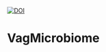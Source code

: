[![DOI](https://zenodo.org/badge/653164159.svg)](https://zenodo.org/doi/10.5281/zenodo.10804167)

# VagMicrobiome
